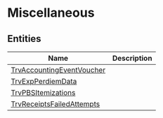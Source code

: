 
# Miscellaneous


## Entities

|Name|Description|
|---|---|
|[TrvAccountingEventVoucher](TrvAccountingEventVoucher.cdm.json)||
|[TrvExpPerdiemData](TrvExpPerdiemData.cdm.json)||
|[TrvPBSItemizations](TrvPBSItemizations.cdm.json)||
|[TrvReceiptsFailedAttempts](TrvReceiptsFailedAttempts.cdm.json)||
